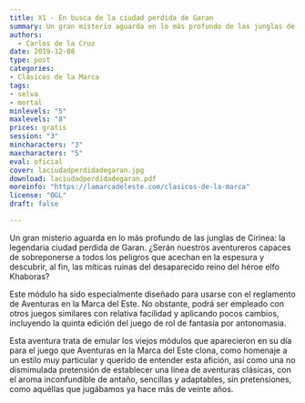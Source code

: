 ```yaml
---
title: X1 - En busca de la ciudad perdida de Garan
summary: Un gran misterio aguarda en lo más profundo de las junglas de Cirinea, la legendaria ciudad perdida de Garan.
authors:
  - Carlos de la Cruz
date: 2019-12-08
type: post
categories:
- Clásicos de la Marca
tags:
- selva
- mortal
minlevels: "5"
maxlevels: "8"
prices: gratis
session: "3"
mincharacters: "3"
maxcharacters: "5"
eval: oficial
cover: laciudadperdidadegaran.jpg
download: laciudadperdidadegaran.pdf
moreinfo: "https://lamarcadeleste.com/clasicos-de-la-marca"
license: "OGL"
draft: false

---
```



Un gran misterio aguarda en lo más profundo de las junglas de Cirinea: la legendaria ciudad perdida de Garan. ¿Serán nuestros aventureros capaces de sobreponerse a todos los peligros que acechan en la espesura y descubrir, al fin, las míticas ruinas del desaparecido reino del héroe elfo Khaboras?

Este módulo ha sido especialmente diseñado para usarse con el reglamento de Aventuras en la Marca del Este. No obstante, podrá ser empleado con otros juegos similares con relativa facilidad y aplicando pocos cambios, incluyendo la quinta edición del juego de rol de fantasía por antonomasia.

Esta aventura trata de emular los viejos módulos que aparecieron en su día para el juego que Aventuras en la Marca del Este clona, como homenaje a un estilo muy particular y querido de entender esta afición, así como una no dismimulada pretensión de establecer una línea de aventuras clásicas, con el aroma inconfundible de antaño, sencillas y adaptables, sin pretensiones, como aquéllas que jugábamos ya hace más de veinte años.
